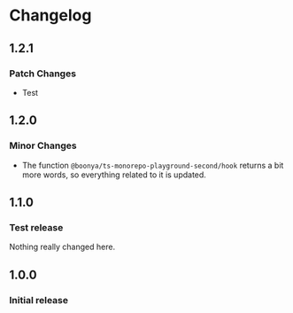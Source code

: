 # Changelog

## 1.2.1

### Patch Changes

- Test

## 1.2.0

### Minor Changes

- The function `@boonya/ts-monorepo-playground-second/hook` returns a bit more words, so everything related to it is updated.

## 1.1.0

### Test release

Nothing really changed here.

## 1.0.0

### Initial release
